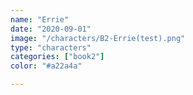 ```yaml
---
name: "Errie"
date: "2020-09-01"
image: "/characters/B2-Errie(test).png"
type: "characters"
categories: ["book2"]
color: "#a22a4a"

---
```


